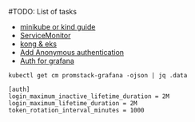 #TODO: List of tasks

* [minikube or kind guide](https://github.com/Kong/kubernetes-ingress-controller)
* [ServiceMonitor](https://www.acagroup.be/en/blog/auto-discovery-of-kubernetes-endpoint-services-prometheus/)
* [kong & eks](https://kong.awsworkshop.io/eks-enterprise-setup/observability/data_plane_monitoring.html)
* [Add Anonymous authentication](https://grafana.com/docs/grafana/latest/setup-grafana/configure-security/configure-authentication/#anonymous-authentication)
* [Auth for grafana](https://github.com/grafana/grafana/blob/main/conf/sample.ini)

```
kubectl get cm promstack-grafana -ojson | jq .data

[auth]
login_maximum_inactive_lifetime_duration = 2M
login_maximum_lifetime_duration = 2M
token_rotation_interval_minutes = 1000
```
